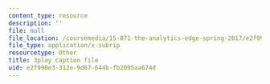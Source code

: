 ```yaml
---
content_type: resource
description: ''
file: null
file_location: /coursemedia/15-071-the-analytics-edge-spring-2017/e2f990e3312e9d67644bfb2095aa674d_NZbQZVMDeEc.srt
file_type: application/x-subrip
resourcetype: Other
title: 3play caption file
uid: e2f990e3-312e-9d67-644b-fb2095aa674d
---
```


